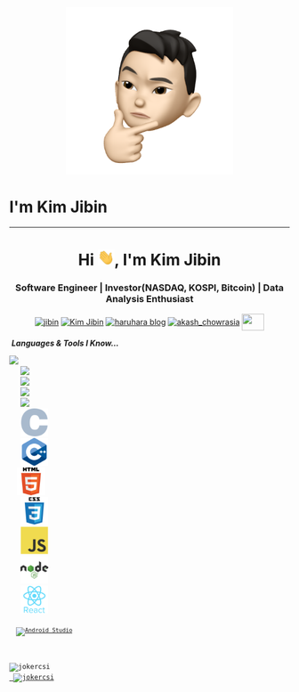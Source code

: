 <p align="center">
<img src="https://github.com/jokercsi/jokercsi/blob/main/jibin.png" width="300px">
<h1> I'm Kim Jibin</h1>
</p>
<hr>
<h1 align="center">Hi <img src="https://raw.githubusercontent.com/ABSphreak/ABSphreak/master/gifs/Hi.gif" width="30px">, I'm Kim Jibin</h1>
<h3 align="center">Software Engineer | Investor(NASDAQ, KOSPI, Bitcoin) | Data Analysis Enthusiast</h3>
<p align="center">
<a href="https://www.linkedin.com/in/jibin-kim-a1945a1b7/" target="blank"><img align="center" src="https://cdn.jsdelivr.net/npm/simple-icons@3.0.1/icons/linkedin.svg" alt="jibin" height="30" width="40" /></a>
<a href="https://www.facebook.com/jibin.kim.7/" target="blank"><img align="center" src="https://cdn.jsdelivr.net/npm/simple-icons@3.0.1/icons/facebook.svg" alt="Kim Jibin" height="30" width="40" /></a>
<a href="https://blog.naver.com/jokercsi1" target="blank"><img align="center" src="https://www.iconninja.com/files/971/74/321/circle-email-contacts-address-book-naver-contact-icon.png" alt="haruhara blog" height="30" width="40" /></a>
<a href="https://auth.geeksforgeeks.org/user/l39oou2drgwu1ymcpmzvi70r8u38sjftmmdtskgn/profile" target="blank"><img align="center" src="https://cdn.jsdelivr.net/npm/simple-icons@3.0.1/icons/geeksforgeeks.svg" alt="akash_chowrasia" height="30" width="40" /></a>
 <a href = "mailto: jokercsi@gmail.com"><img align="center" src="https://simpleicons.org/icons/gmail.svg" height="30" width="40" /></a>
</p>
</p>



&nbsp;***Languages & Tools I Know...***
<p align="left">
  <code><img height="50" src="https://github.com/uannabi/-/blob/master/resource/python-icon.svg"></code><code> 
  <code> <img height="50" src="https://github.com/uannabi/-/blob/master/resource/jp.svg"> </code>
  <code> <img height="50" src="https://github.com/uannabi/-/blob/master/resource/git.svg"> </code>
  <code> <img height="50" src="https://github.com/uannabi/-/blob/master/resource/linux-ar21.svg"> </code>
  <code> <img height="50" src="https://github.com/uannabi/-/blob/master/resource/other/mysql-ar21.svg"> </code>
  <code> <img height="50" src="https://raw.githubusercontent.com/devicons/devicon/master/icons/c/c-original.svg"> </code>
  <code> <img height="50" src="https://raw.githubusercontent.com/devicons/devicon/master/icons/cplusplus/cplusplus-original.svg"> </code>
  <code><a href="#"><img alt="HTML5" title="HTML5" height="50px"  src="https://raw.githubusercontent.com/github/explore/80688e429a7d4ef2fca1e82350fe8e3517d3494d/topics/html/html.png" /></a></code>
  <code> <img height="50" src="https://raw.githubusercontent.com/devicons/devicon/master/icons/css3/css3-original-wordmark.svg"> </code>
  <code> <img height="50" src="https://raw.githubusercontent.com/devicons/devicon/master/icons/javascript/javascript-original.svg"> </code>
  <code> <img height="50" src="https://raw.githubusercontent.com/devicons/devicon/master/icons/nodejs/nodejs-original-wordmark.svg"> </code>
  <code> <img height="50" src="https://raw.githubusercontent.com/devicons/devicon/master/icons/react/react-original-wordmark.svg"> </code>
  <code>
  <a href="#"><img alt="Android Studio" title="Android Studio" height="50"
                        src="https://i.imgur.com/6nJGNMN.png" /></code>
</p>
  
<img align="left" src="https://github-readme-stats.vercel.app/api/top-langs/?username=jokercsi&layout=compact&hide=html" alt="jokercsi" />
&nbsp;<img align="center" src="https://github-readme-stats.vercel.app/api?username=jokercsi&show_icons=true" alt="jokercsi" />



<!---
jokercsi/jokercsi is a ✨ special ✨ repository because its `README.md` (this file) appears on your GitHub profile.
You can click the Preview link to take a look at your changes.
--->
